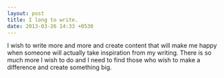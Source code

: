 ```yaml
---
layout: post
title: I long to write.
date: 2013-03-26 14:33 +0530
---
```


I wish to write more and more and create content that will make me happy when someone will actually take inspiration from my writing. There is so much more I wish to do and I need to find those who wish to make a difference and create something big.
